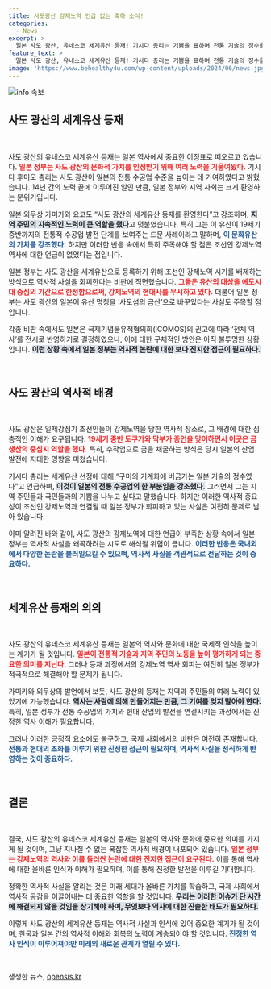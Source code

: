 ```yaml
---
title: 사도광산 강제노역 언급 없는 축하 소식!
categories:
  - News
excerpt: >
  일본 사도 광산, 유네스코 세계유산 등재! 기시다 총리는 기쁨을 표하며 전통 기술의 정수를 강조했지만, 조선인 강제노역 역사 언급은 피해 논란이 끊이지 않는다. 클릭하셔서 이 놀라운 사실 뒤에 숨겨진 이야기를 확인해보세요!
feature_text: >
  일본 사도 광산, 유네스코 세계유산 등재! 기시다 총리는 기쁨을 표하며 전통 기술의 정수를 강조했지만, 조선인 강제노역 역사 언급은 피해 논란이 끊이지 않는다. 클릭하셔서 이 놀라운 사실 뒤에 숨겨진 이야기를 확인해보세요!
image: 'https://www.behealthy4u.com/wp-content/uploads/2024/06/news.jpg'
---
```


<p><img src="https://www.behealthy4u.com/wp-content/uploads/2024/06/news.jpg" alt="info 속보" /></p>

<h2 data-ke-size="size26">사도 광산의 세계유산 등재</h2>

<p data-ke-size="size16">&nbsp;</p>

<p>사도 광산의 유네스코 세계유산 등재는 일본 역사에서 중요한 이정표로 떠오르고 있습니다. <b><span style="color: #ee2323;">일본 정부는 사도 광산의 문화적 가치를 인정받기 위해 여러 노력을 기울여왔다.</span></b> 기시다 후미오 총리는 사도 광산이 일본의 전통 수공업 수준을 높이는 데 기여하였다고 밝혔습니다. 14년 간의 노력 끝에 이루어진 일인 만큼, 일본 정부와 지역 사회는 크게 환영하는 분위기입니다. </p>

<p>일본 외무상 가미카와 요코도 “사도 광산의 세계유산 등재를 환영한다”고 강조하며, <b><span style="background-color: #21538527;">지역 주민의 지속적인 노력이 큰 역할을 했다</span></b>고 덧붙였습니다. 특히 그는 이 유산이 19세기 중반까지의 전통적 수공업 발전 단계를 보여주는 드문 사례이라고 말하며, <b><span style="color: #1a5490;">이 문화유산의 가치를 강조했다.</span></b> 하지만 이러한 반응 속에서 특히 주목해야 할 점은 조선인 강제노역 역사에 대한 언급이 없었다는 점입니다.</p>

<p>일본 정부는 사도 광산을 세계유산으로 등록하기 위해 조선인 강제노역 시기를 배제하는 방식으로 역사적 사실을 회피한다는 비판에 직면했습니다. <b><span style="color: #ee2323;">그들은 유산의 대상을 에도시대 중심의 기간으로 한정함으로써, 강제노역의 현대사를 무시하고 있다.</span></b> 더불어 일본 정부는 사도 광산의 일본어 유산 명칭을 ‘사도섬의 금산’으로 바꾸었다는 사실도 주목할 점입니다. </p>

<p>각종 비판 속에서도 일본은 국제기념물유적협의회(ICOMOS)의 권고에 따라 ‘전체 역사’를 전시로 반영하기로 결정하였으나, 이에 대한 구체적인 방안은 아직 불투명한 상황입니다. <b><span style="background-color: #21538527;">이런 상황 속에서 일본 정부는 역사적 논란에 대한 보다 진지한 접근이 필요하다.</span></b></p>

<p data-ke-size="size16">&nbsp;</p>

<h2 data-ke-size="size26">사도 광산의 역사적 배경</h2>

<p data-ke-size="size16">&nbsp;</p>

<p>사도 광산은 일제강점기 조선인들이 강제노역을 당한 역사적 장소로, 그 배경에 대한 심층적인 이해가 요구됩니다. <b><span style="color: #ee2323;">19세기 중반 도쿠가와 막부가 종언을 맞이하면서 이곳은 금 생산의 중심지 역할을 했다.</span></b> 특히, 수작업으로 금을 채굴하는 방식은 당시 일본의 산업 발전에 지대한 영향을 미쳤습니다. </p>

<p>기시다 총리는 세계유산 선정에 대해 “구미의 기계화에 버금가는 일본 기술의 정수였다”고 언급하며, <b><span style="background-color: #21538527;">이것이 일본의 전통 수공업의 한 부분임을 강조했다.</span></b> 그러면서 그는 지역 주민들과 국민들과의 기쁨을 나누고 싶다고 말했습니다. 하지만 이러한 역사적 중요성이 조선인 강제노역과 연결될 때 일본 정부가 회피하고 있는 사실은 여전히 문제로 남아 있습니다.</p>

<p>이미 알려진 바와 같이, 사도 광산의 강제노역에 대한 언급이 부족한 상황 속에서 일본 정부는 역사적 사실을 왜곡하려는 시도로 해석될 위험이 큽니다. <b><span style="color: #1a5490;">이러한 반응은 국내외에서 다양한 논란을 불러일으킬 수 있으며, 역사적 사실을 객관적으로 전달하는 것이 중요하다.</span></b></p>

<p data-ke-size="size16">&nbsp;</p>

<h2 data-ke-size="size26">세계유산 등재의 의의</h2>

<p data-ke-size="size16">&nbsp;</p>

<p>사도 광산의 유네스코 세계유산 등재는 일본의 역사와 문화에 대한 국제적 인식을 높이는 계기가 될 것입니다. <b><span style="color: #ee2323;">일본이 전통적 기술과 지역 주민의 노동을 높이 평가하게 되는 중요한 의미를 지닌다.</span></b> 그러나 등재 과정에서의 강제노역 역사 회피는 여전히 일본 정부가 적극적으로 해결해야 할 문제가 됩니다.</p>

<p>가미카와 외무상의 발언에서 보듯, 사도 광산의 등재는 지역과 주민들의 여러 노력이 있었기에 가능했습니다. <b><span style="background-color: #21538527;">역사는 사람에 의해 만들어지는 만큼, 그 기여를 잊지 말아야 한다.</span></b> 특히, 일본 정부가 전통 수공업의 가치와 현대 산업의 발전을 연결시키는 과정에서는 진정한 역사 이해가 필요합니다.</p>

<p>그러나 이러한 긍정적 요소에도 불구하고, 국제 사회에서의 비판은 여전히 존재합니다. <b><span style="color: #1a5490;">전통과 현대의 조화를 이루기 위한 진정한 접근이 필요하며, 역사적 사실을 정직하게 반영하는 것이 중요하다.</span></b></p>

<p data-ke-size="size16">&nbsp;</p>

<h2 data-ke-size="size26">결론</h2>

<p data-ke-size="size16">&nbsp;</p>

<p>결국, 사도 광산의 유네스코 세계유산 등재는 일본의 역사와 문화에 중요한 의미를 가지게 될 것이며, 그냥 지나칠 수 없는 복잡한 역사적 배경이 내포되어 있습니다. <b><span style="color: #ee2323;">일본 정부는 강제노역의 역사와 이를 둘러싼 논란에 대한 진지한 접근이 요구된다.</span></b> 이를 통해 역사에 대한 올바른 인식과 이해가 필요하며, 이를 통해 진정한 발전을 이루길 기대합니다.</p>

<p>정확한 역사적 사실을 알리는 것은 미래 세대가 올바른 가치를 학습하고, 국제 사회에서 역사적 공감을 이끌어내는 데 중요한 역할을 할 것입니다. <b><span style="background-color: #21538527;">우리는 이러한 이슈가 단 시간에 해결되지 않을 것임을 상기해야 하며, 무엇보다 역사에 대한 진솔한 태도가 필요하다.</span></b> </p>

<p>이렇게 사도 광산의 세계유산 등재는 역사적 사실과 인식에 있어 중요한 계기가 될 것이며, 한국과 일본 간의 역사적 이해와 회복의 노력이 계승되어야 할 것입니다. <b><span style="color: #1a5490;">진정한 역사 인식이 이루어져야만 미래의 새로운 관계가 열릴 수 있다.</span></b> </p>

<p data-ke-size="size16">&nbsp;</p>
생생한 뉴스, <a href="https://opensis.kr" rel="dofollow">opensis.kr</a>


